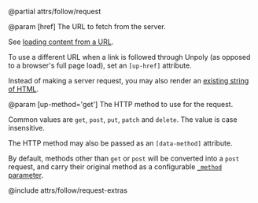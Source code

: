 @partial attrs/follow/request

@param [href]
  The URL to fetch from the server.

  See [loading content from a URL](/providing-html#url).

  To use a different URL when a link is followed through Unpoly (as opposed to a browser's full page load),
  set an `[up-href]` attribute.

  Instead of making a server request, you may also render an [existing string of HTML](/providing-html#string).

@param [up-method='get']
  The HTTP method to use for the request.

  Common values are `get`, `post`, `put`, `patch` and `delete`. The value is case insensitive.

  The HTTP method may also be passed as an `[data-method]` attribute.

  By default, methods other than `get` or `post` will be converted into a `post` request, and carry
  their original method as a configurable [`_method` parameter](/up.protocol.config#config.methodParam).

@include attrs/follow/request-extras
